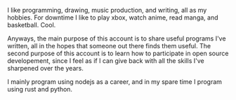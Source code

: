 I like programming, drawing, music production, and writing, all as my hobbies. For downtime I like to play xbox, watch anime, read manga, and basketball. Cool.

Anyways, the main purpose of this account is to share useful programs I've written, all in the hopes that someone out there finds them useful. The second purpose of this account is to learn how to participate in open source developement, since I feel as if I can give back with all the skills I've sharpened over the years. 

I mainly program using nodejs as a career, and in my spare time I program using rust and python.
